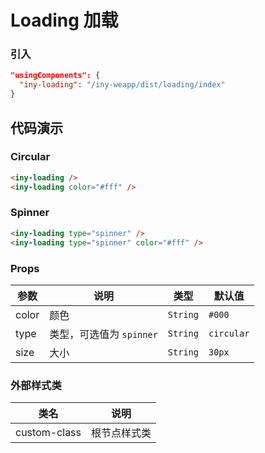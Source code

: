 # Loading 加载

### 引入

```json
"usingComponents": {
  "iny-loading": "/iny-weapp/dist/loading/index"
}
```

## 代码演示

### Circular

```html
<iny-loading />
<iny-loading color="#fff" />
```

### Spinner

```html
<iny-loading type="spinner" />
<iny-loading type="spinner" color="#fff" />
```

### Props

| 参数 | 说明 | 类型 | 默认值 |
|-----------|-----------|-----------|-------------|
| color | 颜色 | `String` | `#000` |
| type | 类型，可选值为 `spinner` | `String` | `circular` |
| size | 大小 | `String` | `30px` |

### 外部样式类

| 类名 | 说明 |
|-----------|-----------|
| custom-class | 根节点样式类 |
